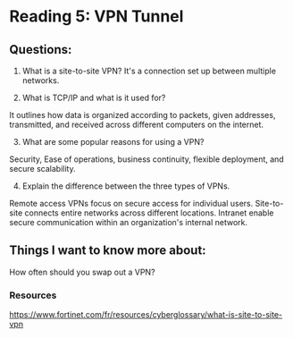 # Reading 5: VPN Tunnel

## Questions: 

1. What is a site-to-site VPN?
It's a connection set up between multiple networks.

2. What is TCP/IP and what is it used for?

It outlines how data is organized according to packets, given addresses, transmitted, and received across different computers on the internet. 


3. What are some popular reasons for using a VPN?

Security, Ease of operations, business continuity, flexible deployment, and secure scalability.

4. Explain the difference between the three types of VPNs.

Remote access VPNs focus on secure access for individual users. Site-to-site connects entire networks across different locations. Intranet enable secure communication within an organization's internal network.


## Things I want to know more about: 

How often should you swap out a VPN?

### Resources

https://www.fortinet.com/fr/resources/cyberglossary/what-is-site-to-site-vpn


